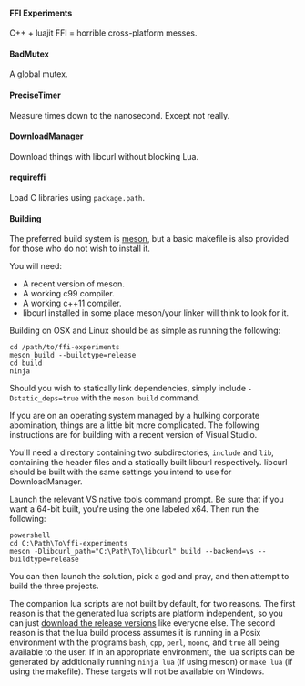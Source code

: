#### FFI Experiments

C++ + luajit FFI = horrible cross-platform messes.

#### BadMutex

A global mutex.

#### PreciseTimer

Measure times down to the nanosecond. Except not really.

#### DownloadManager

Download things with libcurl without blocking Lua.

#### requireffi

Load C libraries using `package.path`.

#### Building

The preferred build system is [meson][meson], but a basic makefile is
also provided for those who do not wish to install it.

You will need:
- A recent version of meson.
- A working c99 compiler.
- A working c++11 compiler.
- libcurl installed in some place meson/your linker will think to look for it.

Building on OSX and Linux should be as simple as running the following:
```
cd /path/to/ffi-experiments
meson build --buildtype=release
cd build
ninja
```

Should you wish to statically link dependencies, simply include
`-Dstatic_deps=true` with the `meson build` command.

If you are on an operating system managed by a hulking corporate
abomination, things are a little bit more complicated. The following
instructions are for building with a recent version of Visual Studio.

You'll need a directory containing two subdirectories, `include` and
`lib`, containing the header files and a statically built libcurl
respectively. libcurl should be built with the same settings you intend
to use for DownloadManager.

Launch the relevant VS native tools command prompt. Be sure that if you
want a 64-bit built, you're using the one labeled x64. Then run the
following:
```
powershell
cd C:\Path\To\ffi-experiments
meson -Dlibcurl_path="C:\Path\To\libcurl" build --backend=vs --buildtype=release
```

You can then launch the solution, pick a god and pray, and then attempt
to build the three projects.

The companion lua scripts are not built by default, for two reasons. The
first reason is that the generated lua scripts are platform independent,
so you can just [download the release versions][binary] like everyone
else. The second reason is that the lua build process assumes it is
running in a Posix environment with the programs `bash`, `cpp`, `perl`,
`moonc`, and `true` all being available to the user. If in an
appropriate environment, the lua scripts can be generated by
additionally running `ninja lua` (if using meson) or `make lua` (if
using the makefile). These targets will not be available on Windows.

[meson]: http://mesonbuild.com
[binary]: ../../releases/tag/r3
